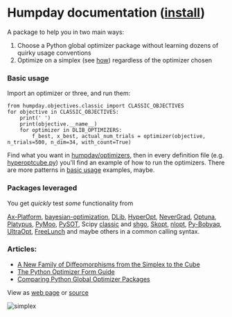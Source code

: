 # Humpday documentation ([install](https://github.com/microprediction/humpday/blob/main/INSTALL.md))

A package to help you in two main ways:

  1. Choose a Python global optimizer package without learning dozens of quirky usage conventions
  2. Optimize on a simplex (see [how](https://github.com/microprediction/humpday/blob/main/humpday/transforms/cubetosimplex.py)) regardless of the optimizer chosen

### Basic usage
Import an optimizer or three, and run them:

    from humpday.objectives.classic import CLASSIC_OBJECTIVES
    for objective in CLASSIC_OBJECTIVES:
        print(' ')
        print(objective.__name__)
        for optimizer in DLIB_OPTIMIZERS:
            f_best, x_best, actual_num_trials = optimizer(objective, n_trials=500, n_dim=34, with_count=True)
            

Find what you want in [humpday/optimizers](https://github.com/microprediction/humpday/tree/main/humpday/optimizers), then in every definition file (e.g. [hyperoptcube.py](https://github.com/microprediction/humpday/blob/main/humpday/optimizers/hyperoptcube.py)) you'll find an example of how to run the optimizers. There are 
more patterns in [basic usage](https://github.com/microprediction/humpday/tree/main/examples/basic_usage) examples, maybe.

### Packages leveraged
You get *quickly* test *some* functionality from

[Ax-Platform](https://github.com/microprediction/humpday/blob/main/humpday/optimizers/axcube.py), [bayesian-optimization](https://github.com/microprediction/humpday/blob/main/humpday/optimizers/bayesoptcube.py), [DLib](https://github.com/microprediction/humpday/blob/main/humpday/optimizers/dlibcube.py), [HyperOpt](https://github.com/microprediction/humpday/blob/main/humpday/optimizers/hyperoptcube.py), [NeverGrad](https://github.com/microprediction/humpday/blob/main/humpday/optimizers/nevergradcube.py), [Optuna](https://github.com/microprediction/humpday/blob/main/humpday/optimizers/optunacube.py), [Platypus](https://github.com/microprediction/humpday/blob/main/humpday/optimizers/platypuscube.py), [PyMoo](https://github.com/microprediction/humpday/blob/main/humpday/optimizers/pymoocube.py), [PySOT](https://github.com/microprediction/humpday/blob/main/humpday/optimizers/pysotcube.py), Scipy [classic](https://github.com/microprediction/humpday/blob/main/humpday/optimizers/scipycube.py) and [shgo](https://github.com/microprediction/humpday/blob/main/humpday/optimizers/shgocube.py), [Skopt](https://github.com/microprediction/humpday/blob/main/humpday/optimizers/skoptcube.py),
[nlopt](https://github.com/microprediction/humpday/blob/main/humpday/optimizers/nloptcube.py), [Py-Bobyaq](https://github.com/microprediction/humpday/blob/main/humpday/optimizers/bobyqacube.py), 
[UltraOpt](https://github.com/microprediction/humpday/blob/main/humpday/optimizers/ultraoptcube.py), [FreeLunch](https://github.com/MDCHAMP/FreeLunch) and maybe others in a common calling syntax.  

### Articles:

- [A New Family of Diffeomorphisms from the Simplex to the Cube](https://medium.com/@microprediction/a-new-family-of-diffeomorphisms-from-the-simplex-to-the-cube-with-application-to-global-6d358714f429)
- [The Python Optimizer Form Guide](https://medium.com/geekculture/the-python-optimizer-form-guide-3b8ea3b4d78f)
- [Comparing Python Global Optimizer Packages](https://www.microprediction.com/blog/optimize)


View as [web page](https://microprediction.github.io/humpday/) or [source](https://github.com/microprediction/humpday/blob/main/docs/README.md)



![simplex](/humpday/assets/images/simplex_map.png)
